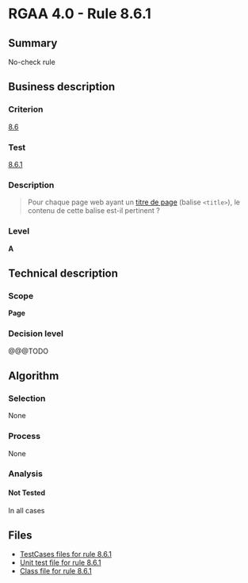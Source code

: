 # RGAA 4.0 - Rule 8.6.1

## Summary

No-check rule

## Business description

### Criterion

[8.6](https://www.numerique.gouv.fr/publications/rgaa-accessibilite/methode/criteres/#crit-8-6)

### Test

[8.6.1](https://www.numerique.gouv.fr/publications/rgaa-accessibilite/methode/criteres/#test-8-6-1)

### Description

> Pour chaque page web ayant un [titre de page](https://www.numerique.gouv.fr/publications/rgaa-accessibilite/methode/glossaire/#titre-de-page) (balise `<title>`), le contenu de cette balise est-il pertinent ?

### Level

**A**


## Technical description

### Scope

**Page**

### Decision level

@@@TODO


## Algorithm

### Selection

None

### Process

None

### Analysis

#### Not Tested

In all cases


## Files

- [TestCases files for rule 8.6.1](https://gitlab.com/asqatasun/Asqatasun/-/tree/v5/rules/rules-rgaa4.0/src/test/resources/testcases/rgaa40/Rgaa40Rule080601/)
- [Unit test file for rule 8.6.1](https://gitlab.com/asqatasun/Asqatasun/-/blob/v5/rules/rules-rgaa4.0/src/test/java/org/asqatasun/rules/rgaa40/Rgaa40Rule080601Test.java)
- [Class file for rule 8.6.1](https://gitlab.com/asqatasun/Asqatasun/-/blob/v5/rules/rules-rgaa4.0/src/main/java/org/asqatasun/rules/rgaa40/Rgaa40Rule080601.java)


